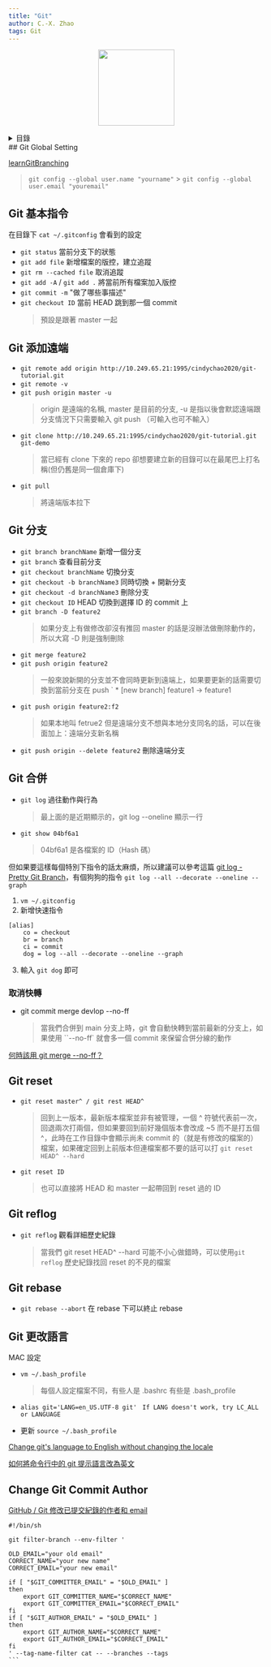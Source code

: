 ```yaml
---
title: "Git"
author: C.-X. Zhao
tags: Git
---
```


<!-- cover image -->
<p style="text-align: center">
    <img src="https://titangene.github.io/images/cover/git.jpg" height=150/>
</p>

<!-- table of contents (TOC) -->
<details>
  <summary>目錄</summary>
    
  [TOC]

</details>
## Git Global Setting

[learnGitBranching](https://learngitbranching.js.org/?NODEMO=&locale=zh_TW)

> `git config --global user.name "yourname"` > `git config --global user.email "youremail"`

## Git 基本指令

在目錄下 `cat ~/.gitconfig` 會看到的設定

- `git status` 當前分支下的狀態
- `git add file` 新增檔案的版控，建立追蹤
- `git rm --cached file` 取消追蹤
- `git add -A` / `git add .` 將當前所有檔案加入版控
- `git commit -m` "做了哪些事描述"
- `git checkout ID` 當前 HEAD 跳到那一個 commit
  > 預設是跟著 master 一起

## Git 添加遠端

- `git remote add origin http://10.249.65.21:1995/cindychao2020/git-tutorial.git`
- `git remote -v `
- `git push origin master -u`
  > origin 是遠端的名稱, master 是目前的分支, -u 是指以後會默認遠端跟分支情況下只需要輸入 git push （可輸入也可不輸入）
- `git clone http://10.249.65.21:1995/cindychao2020/git-tutorial.git git-demo `
  > 當已經有 clone 下來的 repo 卻想要建立新的目錄可以在最尾巴上打名稱(但仍舊是同一個倉庫下)
- `git pull `
  > 將遠端版本拉下

## Git 分支

- `git branch branchName` 新增一個分支
- `git branch` 查看目前分支
- `git checkout branchName` 切換分支
- `git checkout -b branchName3` 同時切換 + 開新分支
- `git checkout -d branchName3` 刪除分支
- `git checkout ID` HEAD 切換到選擇 ID 的 commit 上
- `git branch -D feature2`
  > 如果分支上有做修改卻沒有推回 master 的話是沒辦法做刪除動作的，所以大寫 -D 則是強制刪除
- `git merge feature2 `
- `git push origin feature2`
  > 一般來說新開的分支並不會同時更新到遠端上，如果要更新的話需要切換到當前分支在 push ` \* [new branch] feature1 -> feature1
- `git push origin feature2:f2`
  > 如果本地叫 fetrue2 但是遠端分支不想與本地分支同名的話，可以在後面加上：遠端分支新名稱
- `git push origin --delete feature2` 刪除遠端分支

## Git 合併

- `git log` 過往動作與行為
  > 最上面的是近期顯示的，git log --oneline 顯示一行
- `git show 04bf6a1`
  > 04bf6a1 是各檔案的 ID（Hash 碼）

但如果要這樣每個特別下指令的話太麻煩，所以建議可以參考這篇 [git log - Pretty Git Branch](https://stackoverflow.com/questions/1057564/pretty-git-branch-graphs)，有個狗狗的指令 `git log --all --decorate --oneline --graph`

1. `vm ~/.gitconfig`
2. 新增快速指令

```
[alias]
    co = checkout
    br = branch
    ci = commit
    dog = log --all --decorate --oneline --graph
```

3. 輸入 `git dog` 即可

### 取消快轉

- git commit merge devlop --no-ff
  > 當我們合併到 main 分支上時，git 會自動快轉到當前最新的分支上，如果使用 ``--no-ff` 就會多一個 commit 來保留合併分線的動作

[何時該用 git merge --no-ff？](https://medium.com/@fcamel/%E4%BD%95%E6%99%82%E8%A9%B2%E7%94%A8-git-merge-no-ff-d765c3a6bef5)

## Git reset

- `git reset master^ / git rest HEAD^`
  > 回到上一版本，最新版本檔案並非有被管理，一個 ^ 符號代表前一次，回退兩次打兩個，但如果要回到前好幾個版本會改成 ~5 而不是打五個 ^，此時在工作目錄中會顯示尚未 commit 的（就是有修改的檔案的）檔案，如果確定回到上前版本但連檔案都不要的話可以打 `git reset HEAD^ --hard`
- `git reset ID`
  > 也可以直接將 HEAD 和 master 一起帶回到 reset 過的 ID

## Git reflog

- `git reflog` 觀看詳細歷史紀錄
  > 當我們 git reset HEAD^ --hard 可能不小心做錯時，可以使用`git reflog` 歷史紀錄找回 reset 的不見的檔案

## Git rebase

- `git rebase --abort` 在 rebase 下可以終止 rebase

## Git 更改語言

MAC 設定

- `vm ~/.bash_profile `
  > 每個人設定檔案不同，有些人是 .bashrc 有些是 .bash_profile
- `alias git='LANG=en_US.UTF-8 git' `
  `If LANG doesn't work, try LC_ALL or LANGUAGE`

- 更新 `source ~/.bash_profile`

[Change git's language to English without changing the locale](https://askubuntu.com/questions/320661/change-gits-language-to-english-without-changing-the-locale)

[如何將命令行中的 git 提示語言改為英文](https://blog.csdn.net/michael_wgy_/article/details/105858848)

## Change Git Commit Author

[GitHub / Git 修改已提交紀錄的作者和 email](https://blog.csdn.net/rain_zhao_0102/article/details/104902117?spm=1001.2101.3001.6661.1&utm_medium=distribute.pc_relevant_t0.none-task-blog-2%7Edefault%7ECTRLIST%7Edefault-1.pc_relevant_default&depth_1-utm_source=distribute.pc_relevant_t0.none-task-blog-2%7Edefault%7ECTRLIST%7Edefault-1.pc_relevant_default&utm_relevant_index=1)

````
#!/bin/sh

git filter-branch --env-filter '

OLD_EMAIL="your old email"
CORRECT_NAME="your new name"
CORRECT_EMAIL="your new email"

if [ "$GIT_COMMITTER_EMAIL" = "$OLD_EMAIL" ]
then
    export GIT_COMMITTER_NAME="$CORRECT_NAME"
    export GIT_COMMITTER_EMAIL="$CORRECT_EMAIL"
fi
if [ "$GIT_AUTHOR_EMAIL" = "$OLD_EMAIL" ]
then
    export GIT_AUTHOR_NAME="$CORRECT_NAME"
    export GIT_AUTHOR_EMAIL="$CORRECT_EMAIL"
fi
' --tag-name-filter cat -- --branches --tags
```
````

